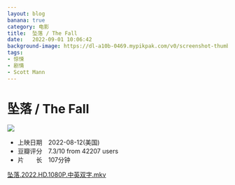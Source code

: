 ```yaml
---
layout: blog
banana: true
category: 电影
title:  坠落 / The Fall
date:   2022-09-01 10:06:42
background-image: https://dl-a10b-0469.mypikpak.com/v0/screenshot-thumbnails/0547B3BCEC5A02382463F4DB7CD9D117CABFD8E2/720/2048
tags:
- 惊悚
- 剧情
- Scott Mann
---
```

# 坠落 / The Fall

![](https://dl-a10b-0469.mypikpak.com/v0/screenshot-thumbnails/0547B3BCEC5A02382463F4DB7CD9D117CABFD8E2/720/2048)

- 上映日期　2022-08-12(美国)
- 豆瓣评分　7.3/10 from 42207 users
- 片　　长　107分钟

[坠落.2022.HD.1080P.中英双字.mkv](https://localhost/404.html)

